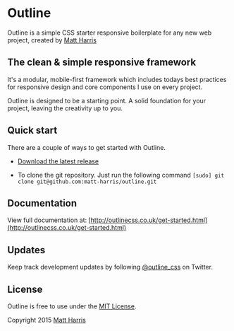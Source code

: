 # Outline
Outline is a simple CSS starter responsive boilerplate for any new web project, created by [Matt Harris](https://twitter.com/matty_h)

## The clean & simple responsive framework

It's a modular, mobile-first framework which includes todays best practices for responsive design and core components I use on every project.

Outline is designed to be a starting point. A solid foundation for your project, leaving the creativity up to you.

## Quick start

There are a couple of ways to get started with Outline.

- [Download the latest release](https://github.com/matt-harris/outline/archive/master.zip)

- To clone the git repository. Just run the following command `[sudo] git clone git@github.com:matt-harris/outline.git`

## Documentation

View full documentation at: [http://outlinecss.co.uk/get-started.html](http://outlinecss.co.uk/get-started.html)

## Updates

Keep track development updates by following [@outline_css](https://twitter.com/outline_css) on Twitter.

## License

Outline is free to use under the [MIT License](LICENSE).

Copyright 2015 [Matt Harris](http://www.matt-harris.net)